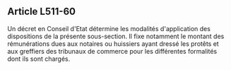 Article L511-60
----
Un décret en Conseil d'Etat détermine les modalités d'application des
dispositions de la présente sous-section. Il fixe notamment le montant des
rémunérations dues aux notaires ou huissiers ayant dressé les protêts et aux
greffiers des tribunaux de commerce pour les différentes formalités dont ils
sont chargés.
